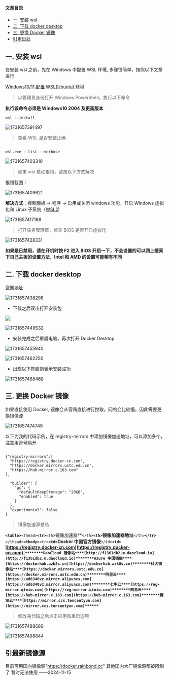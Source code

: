 
#### 文章目录

* [一. 安装 wsl](#wsl_1)
* [二. 下载 docker desktop](#docker_desktop_41)
* [三. 更换 Docker 镜像](#Docker_63)
* [引用出处](#_108)

## 一. 安装 wsl

在安装 wsl 之前，先在 Windows 中配置 WSL 环境, 步骤很简单，按照以下文章进行

[Windows10/11 配置 WSL(Ubuntu) 环境](https://www.cnblogs.com/sillyfox/p/18063972)

> 以管理员身份打开 Windows PowerShell，执行以下命令

**执行该命令必须是 Windows10 2004 及更高版本**

```
wsl --install

```

![1731657391497](image/Windows系统中安装docker及镜像加速的配置_windowsdocker镜像加速/1731657391497.png)

> 查看 WSL 是否安装正确

```

wsl.exe --list --verbose

```

![1731657403310](image/Windows系统中安装docker及镜像加速的配置_windowsdocker镜像加速/1731657403310.png)

> 如果 wsl 启动报错，请按以下方式解决

报错截图：

![1731657409621](image/Windows系统中安装docker及镜像加速的配置_windowsdocker镜像加速/1731657409621.png)

**解决方式**：控制面板 -> 程序 -> 启用或关闭 windows 功能，开启 Windows 虚拟化和 Linux 子系统（[WSL2](https://so.csdn.net/so/search?q=WSL2&spm=1001.2101.3001.7020))

![1731657417188](image/Windows系统中安装docker及镜像加速的配置_windowsdocker镜像加速/1731657417188.png)

> 打开任务管理器，检查 BIOS 是否开启虚拟化

![1731657428331](image/Windows系统中安装docker及镜像加速的配置_windowsdocker镜像加速/1731657428331.png)

**如果是已禁用，请在开机时按 F2 进入 BIOS 开启一下，不会设置的可以网上搜索下自己主板的设置方法，Intel 和 AMD 的设置可能稍有不同**

## 二. 下载 docker desktop

[官网地址](https://docs.docker.com/desktop/install/windows-install/)

![1731657438298](image/Windows系统中安装docker及镜像加速的配置_windowsdocker镜像加速/1731657438298.png)

* 下载之后双击打开安装包

![](https://i-blog.csdnimg.cn/blog_migrate/c2432504328cb4cbabab93e6330f22c1.png)

![1731657449532](image/Windows系统中安装docker及镜像加速的配置_windowsdocker镜像加速/1731657449532.png)

* 安装完成之后重启电脑，再次打开 Docker Desktop

![1731657455940](image/Windows系统中安装docker及镜像加速的配置_windowsdocker镜像加速/1731657455940.png)

![1731657462250](image/Windows系统中安装docker及镜像加速的配置_windowsdocker镜像加速/1731657462250.png)

* 出现以下界面则表示安装成功

![1731657468468](image/Windows系统中安装docker及镜像加速的配置_windowsdocker镜像加速/1731657468468.png)

## 三. 更换 Docker 镜像

如果直接使用 Docker, 镜像会从官网直接进行拉取，网络会比较慢，因此需要更换镜像源

![1731657474749](image/Windows系统中安装docker及镜像加速的配置_windowsdocker镜像加速/1731657474749.png)

以下为我的代码示例，在 registry-mirrors 中添加镜像加速地址，可以添加多个，注意用逗号隔开

```

{"registry-mirrors":[
  "https://registry.docker-cn.com",
  "https://docker.mirrors.ustc.edu.cn",
  "https://hub-mirror.c.163.com"
],

  "builder": {
    "gc": {
      "defaultKeepStorage": "20GB",
      "enabled": true
    }
  },
  "experimental": false
}

```

> 镜像加速源总结

**`<table>`**`<thead>`**`<tr>`**`<th>`镜像加速器**`</th>`**`<th>`镜像加速器地址**`</th>`**`</tr>`**`</thead>`**`<tbody>`**`<tr>`**`<td>`Docker 中国官方镜像**`</td>`**`<td>`[https://registry.docker-cn.com](https://registry.docker-cn.com)`</td>`**`</tr>`**`<tr>`**`<td>`**DaoCloud 镜像站**`</td>`**`<td>`[http://f1361db2.m.daocloud.io](http://f1361db2.m.daocloud.io)`</td>`**`</tr>`**`<tr>`**`<td>`**Azure 中国镜像**`</td>`**`<td>`[https://dockerhub.azk8s.cn](https://dockerhub.azk8s.cn)`</td>`**`</tr>`**`<tr>`**`<td>`**科大镜像站**`</td>`**`<td>`[https://docker.mirrors.ustc.edu.cn](https://docker.mirrors.ustc.edu.cn)`</td>`**`</tr>`**`<tr>`**`<td>`**阿里云**`</td>`**`<td>`[https://ud6340vz.mirror.aliyuncs.com](https://ud6340vz.mirror.aliyuncs.com)`</td>`**`</tr>`**`<tr>`**`<td>`**七牛云**`</td>`**`<td>`[https://reg-mirror.qiniu.com](https://reg-mirror.qiniu.com)`</td>`**`</tr>`**`<tr>`**`<td>`**网易云**`</td>`**`<td>`[https://hub-mirror.c.163.com](https://hub-mirror.c.163.com)`</td>`**`</tr>`**`<tr>`**`<td>`**腾讯云**`</td>`**`<td>`[https://mirror.ccs.tencentyun.com](https://mirror.ccs.tencentyun.com)`</td>`**`</tr>`**`</tbody>`**`</table>`**

> 修改完代码之后点击应用和重启选项

![1731657488689](image/Windows系统中安装docker及镜像加速的配置_windowsdocker镜像加速/1731657488689.png)

![1731657498844](image/Windows系统中安装docker及镜像加速的配置_windowsdocker镜像加速/1731657498844.png)

## 引最新镜像源

目前可用国内镜像源"https://docker.rainbond.cc"
其他国内大厂镜像源都被限制了  暂时无法使用  ——2024-11-15
